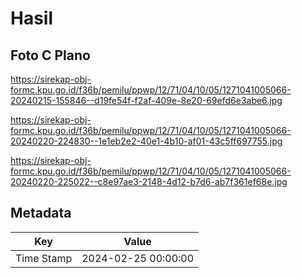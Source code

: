 # Hasil

## Foto C Plano

https://sirekap-obj-formc.kpu.go.id/f36b/pemilu/ppwp/12/71/04/10/05/1271041005066-20240215-155846--d19fe54f-f2af-409e-8e20-69efd6e3abe6.jpg

https://sirekap-obj-formc.kpu.go.id/f36b/pemilu/ppwp/12/71/04/10/05/1271041005066-20240220-224830--1e1eb2e2-40e1-4b10-af01-43c5ff697755.jpg

https://sirekap-obj-formc.kpu.go.id/f36b/pemilu/ppwp/12/71/04/10/05/1271041005066-20240220-225022--c8e97ae3-2148-4d12-b7d6-ab7f361ef68e.jpg


## Metadata

| Key        | Value               |
| ---------- | ------------------- |
| Time Stamp | 2024-02-25 00:00:00 |



